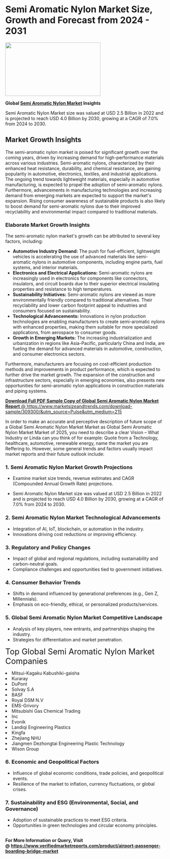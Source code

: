 <H1>Semi Aromatic Nylon Market Size, Growth and Forecast from 2024 - 2031</H1><img class="aligncenter size-medium wp-image-584254" src="https://thirdeyenews.in/wp-content/uploads/2024/09/Global-Market-Research-300x168.jpeg" alt="" width="300" height="168" /><p><strong>Global&nbsp;<a href="https://www.marketsizeandtrends.com/download-sample/309300/&amp;utm_source=Pulse&amp;utm_medium=215">Semi Aromatic Nylon Market</a> Insights</strong></p><p>Semi Aromatic Nylon Market size was valued at USD 2.5 Billion in 2022 and is projected to reach USD 4.0 Billion by 2030, growing at a CAGR of 7.0% from 2024 to 2030.</p><p><h2>Market Growth Insights</h2> <p>The semi-aromatic nylon market is poised for significant growth over the coming years, driven by increasing demand for high-performance materials across various industries. Semi-aromatic nylons, characterized by their enhanced heat resistance, durability, and chemical resistance, are gaining popularity in automotive, electronics, textiles, and industrial applications. The ongoing trend towards lightweight materials, especially in automotive manufacturing, is expected to propel the adoption of semi-aromatic nylons. Furthermore, advancements in manufacturing technologies and increasing demand from emerging markets are expected to support the market's expansion. Rising consumer awareness of sustainable products is also likely to boost demand for semi-aromatic nylons due to their improved recyclability and environmental impact compared to traditional materials.</p> <p><a href="download_sample_link_here"></a></p> <h3>Elaborate Market Growth Insights</h3> <p>The semi-aromatic nylon market's growth can be attributed to several key factors, including:</p> <ul> <li><strong>Automotive Industry Demand:</strong> The push for fuel-efficient, lightweight vehicles is accelerating the use of advanced materials like semi-aromatic nylons in automotive components, including engine parts, fuel systems, and interior materials.</li> <li><strong>Electronics and Electrical Applications:</strong> Semi-aromatic nylons are increasingly used in electronics for components like connectors, insulators, and circuit boards due to their superior electrical insulating properties and resistance to high temperatures.</li> <li><strong>Sustainability Initiatives:</strong> Semi-aromatic nylons are viewed as more environmentally friendly compared to traditional alternatives. Their recyclability and lower carbon footprint appeal to industries and consumers focused on sustainability.</li> <li><strong>Technological Advancements:</strong> Innovations in nylon production technologies are enabling manufacturers to create semi-aromatic nylons with enhanced properties, making them suitable for more specialized applications, from aerospace to consumer goods.</li> <li><strong>Growth in Emerging Markets:</strong> The increasing industrialization and urbanization in regions like Asia-Pacific, particularly China and India, are fueling the demand for advanced materials in automotive, construction, and consumer electronics sectors.</li> </ul> <p>Furthermore, manufacturers are focusing on cost-efficient production methods and improvements in product performance, which is expected to further drive the market growth. The expansion of the construction and infrastructure sectors, especially in emerging economies, also presents new opportunities for semi-aromatic nylon applications in construction materials and piping systems.</p> <p><a href="get_more_link_here"></p><p><span class=""><strong>Download Full PDF Sample Copy of Global Semi Aromatic Nylon Market Report</strong> @ <a href="https://www.marketsizeandtrends.com/download-sample/309300/&amp;utm_source=Pulse&amp;utm_medium=215" target="_blank">https://www.marketsizeandtrends.com/download-sample/309300/&amp;utm_source=Pulse&amp;utm_medium=215</a></span></p><p>In order to make an accurate and perceptive description of future scope of a Global&nbsp;Semi Aromatic Nylon Market Market as Global&nbsp;Semi Aromatic Nylon Market Market of 2025, you need to describe a clear Vision &ndash; What Industry or Linda can you think of for example: Quote from a Technology, healthcare, automotive, renewable energy, name the market you are Reffering to. However, some general trends and factors usually impact market reports and their future outlook include:</p><h3>1.&nbsp;<strong>Semi Aromatic Nylon Market Growth Projections</strong></h3><ul><li>Examine market size trends, revenue estimates and CAGR (Compounded Annual Growth Rate) projections.</li><li><p>Semi Aromatic Nylon Market size was valued at USD 2.5 Billion in 2022 and is projected to reach USD 4.0 Billion by 2030, growing at a CAGR of 7.0% from 2024 to 2030.</p></li></ul><h3>2.&nbsp;<strong>Semi Aromatic Nylon Market Technological Advancements</strong></h3><ul><li>Integration of AI, IoT, blockchain, or automation in the industry.</li><li>Innovations driving cost reductions or improving efficiency.</li></ul><h3>3.&nbsp;<strong>Regulatory and Policy Changes</strong></h3><ul><li>Impact of global and regional regulations, including sustainability and carbon-neutral goals.</li><li>Compliance challenges and opportunities tied to government initiatives.</li></ul><h3>4.&nbsp;<strong>Consumer Behavior Trends</strong></h3><ul><li>Shifts in demand influenced by generational preferences (e.g., Gen Z, Millennials).</li><li>Emphasis on eco-friendly, ethical, or personalized products/services.</li></ul><h3>5.&nbsp;<strong>Global Semi Aromatic Nylon Market Competitive Landscape</strong></h3><ul><li>Analysis of key players, new entrants, and partnerships shaping the industry.</li><li>Strategies for differentiation and market penetration.</li></ul><p data-pm-slice="1 1 []"><span style="color: inherit; font-family: inherit; font-size: 25px;">Top Global Semi Aromatic Nylon Market Companies</span></p><div class="" data-test-id=""><p><li>Mitsui-Kagaku Kabushiki-gaisha</li><li> Kuraray</li><li> DuPont</li><li> Solvay S.A</li><li> BASF</li><li> Royal DSM N.V</li><li> EMS-Grivory</li><li> Mitsubishi Gas Chemical Trading</li><li> Inc</li><li> Evonik</li><li> Landiqi Engineering Plastics</li><li> Kingfa</li><li> Zhejiang NHU</li><li> Jiangmen Dezhongtai Engineering Plastic Technology</li><li> Wison Group</li></p></div><h3>6.&nbsp;<strong>Economic and Geopolitical Factors</strong></h3><ul><li>Influence of global economic conditions, trade policies, and geopolitical events.</li><li>Resilience of the market to inflation, currency fluctuations, or global crises.</li></ul><h3>7.&nbsp;<strong>Sustainability and ESG (Environmental, Social, and Governance)</strong></h3><ul><li>Adoption of sustainable practices to meet ESG criteria.</li><li>Opportunities in green technologies and circular economy principles.</li></ul><h2><strong style="font-size: 14px;">For More Information or Query, Visit @&nbsp;</strong><a style="background-color: #ffffff; font-size: 14px;" href="https://www.marketsizeandtrends.com/report/semi-aromatic-nylon-market/" target="_blank">https://www.verifiedmarketreports.com/product/airport-passenger-boarding-bridge-market</a></h2>
